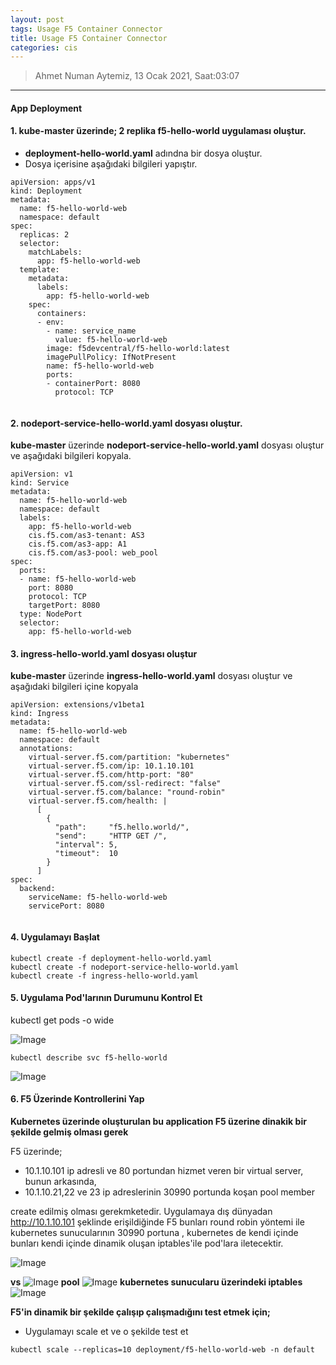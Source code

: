 ```yaml
---
layout: post
tags: Usage F5 Container Connector
title: Usage F5 Container Connector
categories: cis
---
```


> Ahmet Numan Aytemiz, 13 Ocak 2021, Saat:03:07

---

#### App Deployment

#### 1. **kube-master üzerinde;** 2 replika f5-hello-world uygulaması oluştur.

- **deployment-hello-world.yaml** adındna bir dosya oluştur.
- Dosya içerisine aşağıdaki bilgileri yapıştır.

```
apiVersion: apps/v1
kind: Deployment
metadata:
  name: f5-hello-world-web
  namespace: default
spec:
  replicas: 2
  selector:
    matchLabels:
      app: f5-hello-world-web
  template:
    metadata:
      labels:
        app: f5-hello-world-web
    spec:
      containers:
      - env:
        - name: service_name
          value: f5-hello-world-web
        image: f5devcentral/f5-hello-world:latest
        imagePullPolicy: IfNotPresent
        name: f5-hello-world-web
        ports:
        - containerPort: 8080
          protocol: TCP


```

#### 2. nodeport-service-hello-world.yaml dosyası oluştur.

**kube-master** üzerinde **nodeport-service-hello-world.yaml** dosyası oluştur ve aşağıdaki bilgileri kopyala.

```
apiVersion: v1
kind: Service
metadata:
  name: f5-hello-world-web
  namespace: default
  labels:
    app: f5-hello-world-web
    cis.f5.com/as3-tenant: AS3
    cis.f5.com/as3-app: A1
    cis.f5.com/as3-pool: web_pool
spec:
  ports:
  - name: f5-hello-world-web
    port: 8080
    protocol: TCP
    targetPort: 8080
  type: NodePort
  selector:
    app: f5-hello-world-web

```

#### 3. ingress-hello-world.yaml dosyası oluştur 

**kube-master** üzerinde **ingress-hello-world.yaml** dosyası oluştur ve aşağıdaki bilgileri içine kopyala

```
apiVersion: extensions/v1beta1
kind: Ingress
metadata:
  name: f5-hello-world-web
  namespace: default
  annotations:
    virtual-server.f5.com/partition: "kubernetes"
    virtual-server.f5.com/ip: 10.1.10.101
    virtual-server.f5.com/http-port: "80"
    virtual-server.f5.com/ssl-redirect: "false"
    virtual-server.f5.com/balance: "round-robin"
    virtual-server.f5.com/health: |
      [
        {
          "path":     "f5.hello.world/",
          "send":     "HTTP GET /",
          "interval": 5,
          "timeout":  10
        }
      ]
spec:
  backend:
    serviceName: f5-hello-world-web
    servicePort: 8080


```

#### 4. Uygulamayı Başlat

```
kubectl create -f deployment-hello-world.yaml
kubectl create -f nodeport-service-hello-world.yaml
kubectl create -f ingress-hello-world.yaml

```

#### 5. Uygulama Pod'larının Durumunu Kontrol Et


kubectl get pods -o wide

![Image](/img/pods.png)

`kubectl describe svc f5-hello-world`

![Image](/img/svc.png)

#### 6. F5 Üzerinde Kontrollerini Yap

**Kubernetes üzerinde oluşturulan bu application  F5 üzerine dinakik bir şekilde gelmiş olması gerek**

F5 üzerinde;

- 10.1.10.101 ip adresli ve 80 portundan hizmet veren bir virtual server, bunun arkasında,
- 10.1.10.21,22 ve 23 ip adreslerinin 30990 portunda koşan pool member 

create edilmiş olması gerekmketedir. Uygulamaya dış dünyadan http://10.1.10.101 şeklinde erişildiğinde F5 bunları round robin yöntemi ile kubernetes sunucularının 30990 portuna , kubernetes de kendi içinde bunları kendi içinde dinamik oluşan iptables'ile pod'lara iletecektir.

![Image](/img/app.png)

**vs**
![Image](/img/virtual_server.png)
**pool**
![Image](/img/virtual_server.png)
**kubernetes sunucularu üzerindeki iptables**
![Image](/img/iptables.png)


**F5'in dinamik bir şekilde çalışıp çalışmadığını test etmek için;**

- Uygulamayı scale et ve o şekilde test et

`kubectl scale --replicas=10 deployment/f5-hello-world-web -n default`

